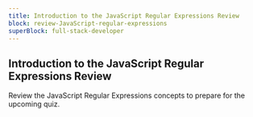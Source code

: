 ```yaml
---
title: Introduction to the JavaScript Regular Expressions Review
block: review-JavaScript-regular-expressions
superBlock: full-stack-developer
---
```


## Introduction to the JavaScript Regular Expressions Review

Review the JavaScript Regular Expressions concepts to prepare for the upcoming quiz.
